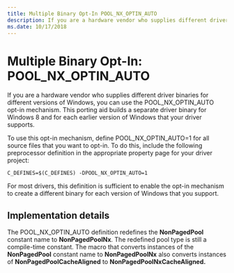 ```yaml
---
title: Multiple Binary Opt-In POOL_NX_OPTIN_AUTO
description: If you are a hardware vendor who supplies different driver binaries for different versions of Windows, you can use the POOL_NX_OPTIN_AUTO opt-in mechanism.
ms.date: 10/17/2018
---
```


# Multiple Binary Opt-In: POOL\_NX\_OPTIN\_AUTO


If you are a hardware vendor who supplies different driver binaries for different versions of Windows, you can use the POOL\_NX\_OPTIN\_AUTO opt-in mechanism. This porting aid builds a separate driver binary for Windows 8 and for each earlier version of Windows that your driver supports.

To use this opt-in mechanism, define POOL\_NX\_OPTIN\_AUTO=1 for all source files that you want to opt-in. To do this, include the following preprocessor definition in the appropriate property page for your driver project:

`C_DEFINES=$(C_DEFINES) -DPOOL_NX_OPTIN_AUTO=1`

For most drivers, this definition is sufficient to enable the opt-in mechanism to create a different binary for each version of Windows that you support.

## Implementation details


The POOL\_NX\_OPTIN\_AUTO definition redefines the **NonPagedPool** constant name to **NonPagedPoolNx**. The redefined pool type is still a compile-time constant. The macro that converts instances of the **NonPagedPool** constant name to **NonPagedPoolNx** also converts instances of **NonPagedPoolCacheAligned** to **NonPagedPoolNxCacheAligned.**

 

 




